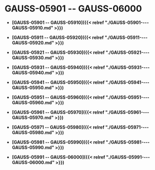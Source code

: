 # GAUSS-05901 -- GAUSS-06000

-   **[GAUSS-05901 -- GAUSS-05910]({{< relref "./GAUSS-05901----GAUSS-05910.md" >}})**  

-   **[GAUSS-05911 -- GAUSS-05920]({{< relref "./GAUSS-05911----GAUSS-05920.md" >}})**  

-   **[GAUSS-05921 -- GAUSS-05930]({{< relref "./GAUSS-05921----GAUSS-05930.md" >}})**  

-   **[GAUSS-05931 -- GAUSS-05940]({{< relref "./GAUSS-05931----GAUSS-05940.md" >}})**  

-   **[GAUSS-05941 -- GAUSS-05950]({{< relref "./GAUSS-05941----GAUSS-05950.md" >}})**  

-   **[GAUSS-05951 -- GAUSS-05960]({{< relref "./GAUSS-05951----GAUSS-05960.md" >}})**  

-   **[GAUSS-05961 -- GAUSS-05970]({{< relref "./GAUSS-05961----GAUSS-05970.md" >}})**  

-   **[GAUSS-05971 -- GAUSS-05980]({{< relref "./GAUSS-05971----GAUSS-05980.md" >}})**  

-   **[GAUSS-05981 -- GAUSS-05990]({{< relref "./GAUSS-05981----GAUSS-05990.md" >}})**  

-   **[GAUSS-05991 -- GAUSS-06000]({{< relref "./GAUSS-05991----GAUSS-06000.md" >}})**  



